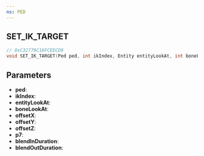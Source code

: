 ```yaml
---
ns: PED
---
```

## SET_IK_TARGET

```c
// 0xC32779C16FCEECD9
void SET_IK_TARGET(Ped ped, int ikIndex, Entity entityLookAt, int boneLookAt, float offsetX, float offsetY, float offsetZ, Any p7, int blendInDuration, int blendOutDuration);
```

## Parameters
* **ped**:
* **ikIndex**:
* **entityLookAt**:
* **boneLookAt**:
* **offsetX**:
* **offsetY**:
* **offsetZ**:
* **p7**:
* **blendInDuration**:
* **blendOutDuration**:
